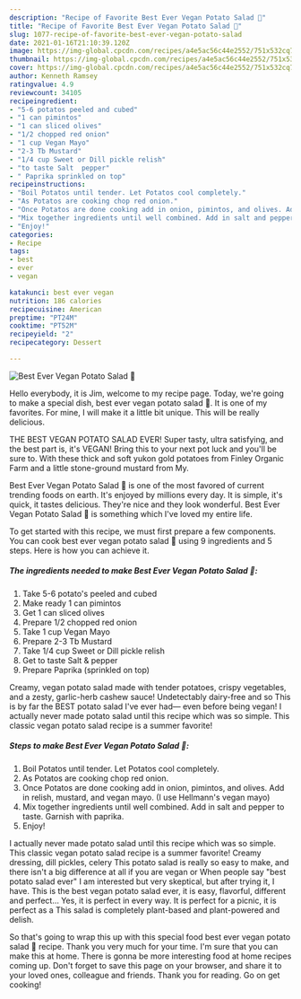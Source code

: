 ```yaml
---
description: "Recipe of Favorite Best Ever Vegan Potato Salad 🥗"
title: "Recipe of Favorite Best Ever Vegan Potato Salad 🥗"
slug: 1077-recipe-of-favorite-best-ever-vegan-potato-salad
date: 2021-01-16T21:10:39.120Z
image: https://img-global.cpcdn.com/recipes/a4e5ac56c44e2552/751x532cq70/best-ever-vegan-potato-salad-🥗-recipe-main-photo.jpg
thumbnail: https://img-global.cpcdn.com/recipes/a4e5ac56c44e2552/751x532cq70/best-ever-vegan-potato-salad-🥗-recipe-main-photo.jpg
cover: https://img-global.cpcdn.com/recipes/a4e5ac56c44e2552/751x532cq70/best-ever-vegan-potato-salad-🥗-recipe-main-photo.jpg
author: Kenneth Ramsey
ratingvalue: 4.9
reviewcount: 34105
recipeingredient:
- "5-6 potatos peeled and cubed"
- "1 can pimintos"
- "1 can sliced olives"
- "1/2 chopped red onion"
- "1 cup Vegan Mayo"
- "2-3 Tb Mustard"
- "1/4 cup Sweet or Dill pickle relish"
- "to taste Salt  pepper"
- " Paprika sprinkled on top"
recipeinstructions:
- "Boil Potatos until tender. Let Potatos cool completely."
- "As Potatos are cooking chop red onion."
- "Once Potatos are done cooking add in onion, pimintos, and olives. Add in relish, mustard, and vegan mayo. (I use Hellmann&#39;s vegan mayo)"
- "Mix together ingredients until well combined. Add in salt and pepper to taste. Garnish with paprika."
- "Enjoy!"
categories:
- Recipe
tags:
- best
- ever
- vegan

katakunci: best ever vegan 
nutrition: 186 calories
recipecuisine: American
preptime: "PT24M"
cooktime: "PT52M"
recipeyield: "2"
recipecategory: Dessert

---
```



![Best Ever Vegan Potato Salad 🥗](https://img-global.cpcdn.com/recipes/a4e5ac56c44e2552/751x532cq70/best-ever-vegan-potato-salad-🥗-recipe-main-photo.jpg)

Hello everybody, it is Jim, welcome to my recipe page. Today, we're going to make a special dish, best ever vegan potato salad 🥗. It is one of my favorites. For mine, I will make it a little bit unique. This will be really delicious.

THE BEST VEGAN POTATO SALAD EVER! Super tasty, ultra satisfying, and the best part is, it&#39;s VEGAN! Bring this to your next pot luck and you&#39;ll be sure to. With these thick and soft yukon gold potatoes from Finley Organic Farm and a little stone-ground mustard from My.

Best Ever Vegan Potato Salad 🥗 is one of the most favored of current trending foods on earth. It's enjoyed by millions every day. It is simple, it's quick, it tastes delicious. They're nice and they look wonderful. Best Ever Vegan Potato Salad 🥗 is something which I've loved my entire life.


To get started with this recipe, we must first prepare a few components. You can cook best ever vegan potato salad 🥗 using 9 ingredients and 5 steps. Here is how you can achieve it.

<!--inarticleads1-->

##### The ingredients needed to make Best Ever Vegan Potato Salad 🥗:

1. Take 5-6 potato&#39;s peeled and cubed
1. Make ready 1 can pimintos
1. Get 1 can sliced olives
1. Prepare 1/2 chopped red onion
1. Take 1 cup Vegan Mayo
1. Prepare 2-3 Tb Mustard
1. Take 1/4 cup Sweet or Dill pickle relish
1. Get to taste Salt &amp; pepper
1. Prepare  Paprika (sprinkled on top)


Creamy, vegan potato salad made with tender potatoes, crispy vegetables, and a zesty, garlic-herb cashew sauce! Undetectably dairy-free and so This is by far the BEST potato salad I&#39;ve ever had— even before being vegan! I actually never made potato salad until this recipe which was so simple. This classic vegan potato salad recipe is a summer favorite! 

<!--inarticleads2-->

##### Steps to make Best Ever Vegan Potato Salad 🥗:

1. Boil Potatos until tender. Let Potatos cool completely.
1. As Potatos are cooking chop red onion.
1. Once Potatos are done cooking add in onion, pimintos, and olives. Add in relish, mustard, and vegan mayo. (I use Hellmann&#39;s vegan mayo)
1. Mix together ingredients until well combined. Add in salt and pepper to taste. Garnish with paprika.
1. Enjoy!


I actually never made potato salad until this recipe which was so simple. This classic vegan potato salad recipe is a summer favorite! Creamy dressing, dill pickles, celery This potato salad is really so easy to make, and there isn&#39;t a big difference at all if you are vegan or When people say &#34;best potato salad ever&#34; I am interested but very skeptical, but after trying it, I have. This is the best vegan potato salad ever, it is easy, flavorful, different and perfect… Yes, it is perfect in every way. It is perfect for a picnic, it is perfect as a This salad is completely plant-based and plant-powered and delish. 

So that's going to wrap this up with this special food best ever vegan potato salad 🥗 recipe. Thank you very much for your time. I'm sure that you can make this at home. There is gonna be more interesting food at home recipes coming up. Don't forget to save this page on your browser, and share it to your loved ones, colleague and friends. Thank you for reading. Go on get cooking!
